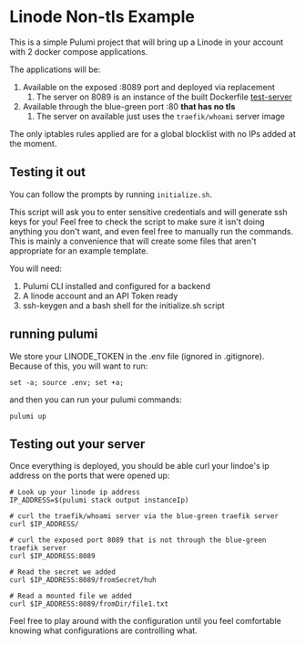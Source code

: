# Linode Non-tls Example

This is a simple Pulumi project that will bring up a Linode in your account with 2 docker compose applications.

The applications will be:

1. Available on the exposed :8089 port and deployed via replacement
   1. The server on 8089 is an instance of the built Dockerfile [test-server](../test-server/)
2. Available through the blue-green port :80 **that has no tls**
   1. The server on available just uses the `traefik/whoami` server image

The only iptables rules applied are for a global blocklist with no IPs added at the moment.

## Testing it out

You can follow the prompts by running `initialize.sh`.

This script will ask you to enter sensitive credentials and will generate ssh keys for you!  Feel free to check the script
to make sure it isn't doing anything you don't want, and even feel free to manually run the commands.  This is mainly
a convenience that will create some files that aren't appropriate for an example template.

You will need:

1. Pulumi CLI installed and configured for a backend
2. A linode account and an API Token ready
3. ssh-keygen and a bash shell for the initialize.sh script

## running pulumi

We store your LINODE_TOKEN in the .env file (ignored in .gitignore).  Because of this, you will want to run:

```shell
set -a; source .env; set +a;
```

and then you can run your pulumi commands:

```shell
pulumi up
```

## Testing out your server

Once everything is deployed, you should be able curl your lindoe's ip address on the ports that were opened up:

```shell
# Look up your linode ip address
IP_ADDRESS=$(pulumi stack output instanceIp)

# curl the traefik/whoami server via the blue-green traefik server
curl $IP_ADDRESS/

# curl the exposed port 8089 that is not through the blue-green traefik server
curl $IP_ADDRESS:8089

# Read the secret we added
curl $IP_ADDRESS:8089/fromSecret/huh

# Read a mounted file we added
curl $IP_ADDRESS:8089/fromDir/file1.txt
```

Feel free to play around with the configuration until you feel comfortable knowing what configurations are controlling what.